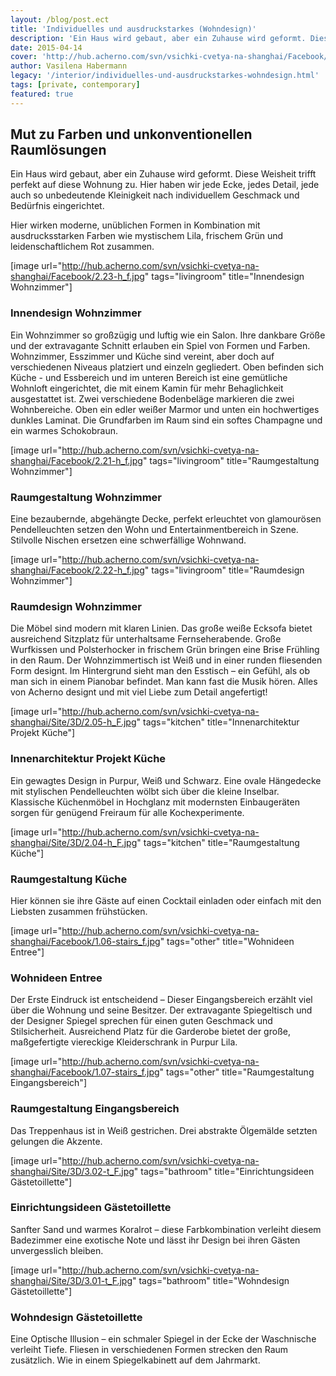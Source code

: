 ```yaml
---
layout: /blog/post.ect
title: 'Individuelles und ausdruckstarkes (Wohndesign)'
description: 'Ein Haus wird gebaut, aber ein Zuhause wird geformt. Diese Weisheit trifft perfekt auf diese Wohnung zu. Hier ist jede Ecke, jedes Detail, jede auch so unbedeutende Kleinigkeit nach individuellem Geschmack und Bedürfnis eingerichtet. '
date: 2015-04-14
cover: 'http://hub.acherno.com/svn/vsichki-cvetya-na-shanghai/Facebook/2.23-h_f.jpg'
author: Vasilena Habermann
legacy: '/interior/individuelles-und-ausdruckstarkes-wohndesign.html'
tags: [private, contemporary]
featured: true
---
```

## Mut zu Farben und **unkonventionellen Raumlösungen**
Ein Haus wird gebaut, aber ein Zuhause wird geformt. Diese Weisheit trifft perfekt auf diese Wohnung zu. Hier haben wir jede Ecke, jedes Detail, jede auch so unbedeutende Kleinigkeit nach individuellem Geschmack und Bedürfnis eingerichtet.

Hier wirken moderne, unüblichen Formen in Kombination mit ausdrucksstarken Farben wie mystischem Lila, frischem Grün und leidenschaftlichem Rot zusammen.

[image url="http://hub.acherno.com/svn/vsichki-cvetya-na-shanghai/Facebook/2.23-h_f.jpg" tags="livingroom" title="Innendesign Wohnzimmer"]
### Innendesign **Wohnzimmer**

Ein Wohnzimmer so großzügig und luftig wie ein Salon. Ihre dankbare Größe und der extravagante Schnitt erlauben ein Spiel von Formen und Farben. Wohnzimmer, Esszimmer und Küche sind vereint, aber doch auf verschiedenen Niveaus platziert und einzeln gegliedert. Oben befinden sich Küche - und Essbereich und im unteren Bereich ist eine gemütliche Wohnloft eingerichtet, die mit einem Kamin für mehr Behaglichkeit ausgestattet ist. Zwei verschiedene Bodenbeläge markieren die zwei Wohnbereiche. Oben ein edler weißer Marmor und unten ein hochwertiges dunkles Laminat. Die Grundfarben im Raum sind ein softes Champagne und ein warmes Schokobraun.

[image url="http://hub.acherno.com/svn/vsichki-cvetya-na-shanghai/Facebook/2.21-h_f.jpg" tags="livingroom" title="Raumgestaltung Wohnzimmer"]
### Raumgestaltung **Wohnzimmer**

Eine bezaubernde, abgehängte Decke, perfekt erleuchtet von glamourösen Pendelleuchten setzen den Wohn und Entertainmentbereich in Szene. Stilvolle Nischen ersetzen eine schwerfällige Wohnwand.

[image url="http://hub.acherno.com/svn/vsichki-cvetya-na-shanghai/Facebook/2.22-h_f.jpg" tags="livingroom" title="Raumdesign Wohnzimmer"]
### Raumdesign **Wohnzimmer**

Die Möbel sind modern mit klaren Linien. Das große weiße Ecksofa bietet ausreichend Sitzplatz für unterhaltsame Fernseherabende. Große Wurfkissen und Polsterhocker in frischem Grün bringen eine Brise Frühling in den Raum. Der Wohnzimmertisch ist Weiß und in einer runden fliesenden  Form  designt. Im Hintergrund sieht man den Esstisch – ein Gefühl, als ob man sich in einem Pianobar befindet. Man kann fast die Musik hören. Alles von Acherno designt und mit viel Liebe zum Detail angefertigt!

[image url="http://hub.acherno.com/svn/vsichki-cvetya-na-shanghai/Site/3D/2.05-h_F.jpg" tags="kitchen" title="Innenarchitektur Projekt Küche"]
### Innenarchitektur Projekt **Küche**

Ein gewagtes Design in Purpur, Weiß und Schwarz. Eine ovale Hängedecke mit stylischen Pendelleuchten wölbt sich über die kleine Inselbar. Klassische Küchenmöbel in Hochglanz mit modernsten Einbaugeräten sorgen für genügend Freiraum für alle Kochexperimente.

[image url="http://hub.acherno.com/svn/vsichki-cvetya-na-shanghai/Site/3D/2.04-h_F.jpg" tags="kitchen" title="Raumgestaltung Küche"]
### Raumgestaltung **Küche**

Hier können sie ihre Gäste auf einen Cocktail einladen oder einfach mit den Liebsten zusammen frühstücken. 

[image url="http://hub.acherno.com/svn/vsichki-cvetya-na-shanghai/Facebook/1.06-stairs_f.jpg" tags="other" title="Wohnideen Entree"]
### Wohnideen **Entree**

Der Erste Eindruck ist entscheidend – Dieser Eingangsbereich erzählt viel über die Wohnung und seine Besitzer. Der extravagante Spiegeltisch und der Designer Spiegel sprechen für einen guten Geschmack und Stilsicherheit. Ausreichend Platz für die Garderobe bietet der große, maßgefertigte viereckige Kleiderschrank in Purpur Lila.

[image url="http://hub.acherno.com/svn/vsichki-cvetya-na-shanghai/Facebook/1.07-stairs_f.jpg" tags="other" title="Raumgestaltung Eingangsbereich"]
### Raumgestaltung **Eingangsbereich**

Das Treppenhaus ist in Weiß gestrichen. Drei abstrakte Ölgemälde setzten gelungen die Akzente.

[image url="http://hub.acherno.com/svn/vsichki-cvetya-na-shanghai/Site/3D/3.02-t_F.jpg" tags="bathroom" title="Einrichtungsideen Gästetoillette"]
### Einrichtungsideen **Gästetoillette**

Sanfter Sand und warmes Koralrot – diese Farbkombination verleiht diesem Badezimmer eine exotische Note und lässt ihr Design bei ihren Gästen unvergesslich bleiben.

[image url="http://hub.acherno.com/svn/vsichki-cvetya-na-shanghai/Site/3D/3.01-t_F.jpg" tags="bathroom" title="Wohndesign Gästetoillette"]
### Wohndesign **Gästetoillette**

Eine Optische Illusion – ein schmaler Spiegel in der Ecke der Waschnische verleiht Tiefe. Fliesen in verschiedenen Formen strecken den Raum zusätzlich. Wie in einem Spiegelkabinett auf dem Jahrmarkt.
